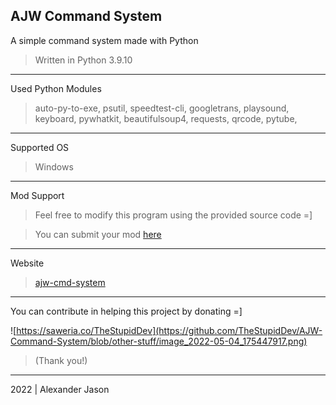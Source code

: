 AJW Command System
-------------------------------------------
A simple command system made with Python
>Written in Python 3.9.10
___________________________________________
Used Python Modules
>auto-py-to-exe, psutil, speedtest-cli, googletrans, playsound, keyboard, pywhatkit, beautifulsoup4, requests, qrcode, pytube, 
___________________________________________
Supported OS
>Windows
___________________________________________
Mod Support
>Feel free to modify this program using the provided source code =]

>You can submit your mod [here](https://forms.gle/TrN25mQdw7Ug3RJx7) 
___________________________________________
Website 
>[ajw-cmd-system](https://sites.google.com/view/ajw-cmd-system/) 
___________________________________________
You can contribute in helping this project by donating =]

![https://saweria.co/TheStupidDev](https://github.com/TheStupidDev/AJW-Command-System/blob/other-stuff/image_2022-05-04_175447917.png)

>(Thank you!) 

___________________________________________
2022 | Alexander Jason
